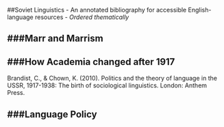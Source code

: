 ##Soviet Linguistics - An annotated bibliography for accessible English-language resources - _Ordered thematically_


###Marr and Marrism
-

###How Academia changed after 1917
-
Brandist, C., & Chown, K. (2010). Politics and the theory of language in the USSR, 1917-1938: The birth of sociological linguistics. London: Anthem Press. 

###Language Policy
-
